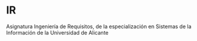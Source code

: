 # IR
Asignatura Ingeniería de Requisitos, de la especialización en Sistemas de la Información de la Universidad de Alicante
